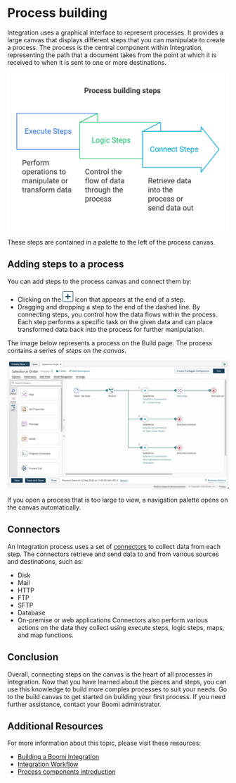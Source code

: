 # Process building

<head>
  <meta name="guidename" content="Integration"/>
  <meta name="context" content="GUID-b422a00a-b17b-4ea8-ae01-d04adaf97e16"/>
</head>

Integration uses a graphical interface to represent processes. It provides a large canvas that displays different steps that you can manipulate to create a process. The process is the central component within Integration, representing the path that a document takes from the point at which it is received to when it is sent to one or more destinations.

![process building](../Images/img-int-processbuilding_steps.png)

These steps are contained in a palette to the left of the process canvas.
 
## Adding steps to a process

You can add steps to the process canvas and connect them by:

- Clicking on the ![img](../Images/img-int-plus-sign-in-shape_b46cfaa2-ffb5-468d-9dd0-37198fd3e440.jpg) icon that appears at the end of a step.
- Dragging and dropping a step to the end of the dashed line.
By connecting steps, you control how the data flows within the process. Each step performs a specific task on the given data and can place transformed data back into the process for further manipulation.

The image below represents a process on the Build page. The process contains a series of *steps* on the *canvas*.

![The process Salesforce Orders is open on the Build page. The series of steps in the process is visible on the canvas.](../Images/build-pg-process.jpg)

If you open a process that is too large to view, a navigation palette opens on the canvas automatically.

## Connectors

An Integration process uses a set of [connectors](../Connectors/c-atm-Connectors_bb305b35-0f13-4937-a918-f85dbbe1b27b.md) to collect data from each step. The connectors retrieve and send data to and from various sources and destinations, such as:

- Disk
- Mail
- HTTP
- FTP
- SFTP
- Database
- On-premise or web applications
Connectors also perform various actions on the data they collect using execute steps, logic steps, maps, and map functions.

## Conclusion

Overall, connecting steps on the canvas is the heart of all processes in Integration. Now that you have learned about the pieces and steps, you can use this knowledge to build more complex processes to suit your needs. Go to the build canvas to get started on building your first process. If you need further assistance, contact your Boomi administrator.

## Additional Resources
For more information about this topic, please visit these resources:

- [Building a Boomi Integration](/docs/Atomsphere/Integration/Getting%20started/int-Building_a_Boomi_Integration.md)
- [Integration Workflow](/docs/Atomsphere/Integration/Getting%20started/c-atm-Integration_Workflow_0ff5baa9-222d-4c9a-b97a-982cef8b6d9d.md)
- [Process components introduction](/docs/Atomsphere/Integration/Process%20building/c-atm-Process_components_introduction_b35a1383-169f-41a0-aa15-13a45672b9a2.md)
